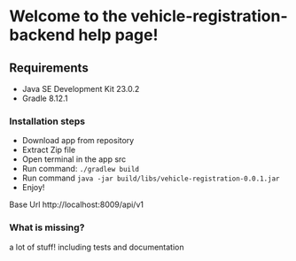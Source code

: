 # Welcome to the vehicle-registration-backend help page!

## Requirements
* Java SE Development Kit 23.0.2
* Gradle 8.12.1

### Installation steps
* Download app from repository
* Extract Zip file
* Open terminal in the app src
* Run command: `./gradlew build`
* Run command `java -jar build/libs/vehicle-registration-0.0.1.jar`
* Enjoy!

Base Url http://localhost:8009/api/v1


### What is missing?
a lot of stuff! including tests and documentation
